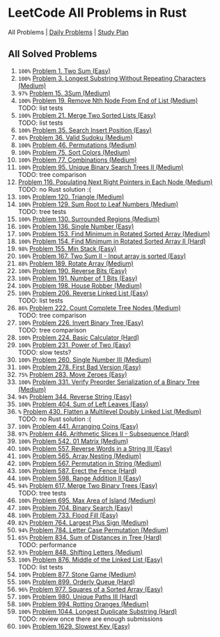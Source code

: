 LeetCode All Problems in Rust
=============================

All Problems | [Daily Problems](DAILY.md) | [Study Plan](STUDY_PLAN.md)

All Solved Problems
-------------------

1. `100%` [Problem 1. Two Sum (Easy)](problem_0001/)
2. `100%` [Problem 3. Longest Substring Without Repeating Characters (Medium)](problem_0003/)
3. `97%` [Problem 15. 3Sum (Medium)](problem_0015/)
4. `100%` [Problem 19. Remove Nth Node From End of List (Medium)](problem_0019/) \
    TODO: list tests
5. `100%` [Problem 21. Merge Two Sorted Lists (Easy)](problem_0021/) \
    TODO: list tests
6. `100%` [Problem 35. Search Insert Position (Easy)](problem_0035/)
7. `86%` [Problem 36. Valid Sudoku (Medium)](problem_0036/)
8. `100%` [Problem 46. Permutations (Medium)](problem_0046/)
9. `100%` [Problem 75. Sort Colors (Medium)](problem_0075/)
10. `100%` [Problem 77. Combinations (Medium)](problem_0077/)
11. `100%` [Problem 95. Unique Binary Search Trees II (Medium)](problem_0095/) \
    TODO: tree comparison
12. [Problem 116. Populating Next Right Pointers in Each Node (Medium)](problem_0116/) \
    TODO: no Rust solution :(
13. `100%` [Problem 120. Triangle (Medium)](problem_0120/)
14. `100%` [Problem 129. Sum Root to Leaf Numbers (Medium)](problem_0129/) \
    TODO: tree tests
15. `100%` [Problem 130. Surrounded Regions (Medium)](problem_0130/)
16. `100%` [Problem 136. Single Number (Easy)](problem_0136/)
17. `100%` [Problem 153. Find Minimum in Rotated Sorted Array (Medium)](problem_0153/)
18. `100%` [Problem 154. Find Minimum in Rotated Sorted Array II (Hard)](problem_0154/)
19. `98%` [Problem 155. Min Stack (Easy)](problem_0155/)
20. `100%` [Problem 167. Two Sum II - Input array is sorted (Easy)](problem_0167/)
21. `88%` [Problem 189. Rotate Array (Medium)](problem_0189/)
22. `100%` [Problem 190. Reverse Bits (Easy)](problem_0190/)
23. `100%` [Problem 191. Number of 1 Bits (Easy)](problem_0191/)
24. `100%` [Problem 198. House Robber (Medium)](problem_0198/)
25. `100%` [Problem 206. Reverse Linked List (Easy)](problem_0206/) \
    TODO: list tests
26. `86%` [Problem 222. Count Complete Tree Nodes (Medium)](problem_0222/) \
    TODO: tree comparison
27. `100%` [Problem 226. Invert Binary Tree (Easy)](problem_0226/) \
    TODO: tree comparison
28. `100%` [Problem 224. Basic Calculator (Hard)](problem_0224/)
29. `100%` [Problem 231. Power of Two (Easy)](problem_0231/) \
    TODO: slow tests?
30. `100%` [Problem 260. Single Number III (Medium)](problem_0260/)
31. `100%` [Problem 278. First Bad Version (Easy)](problem_0278/)
32. `75%` [Problem 283. Move Zeroes (Easy)](problem_0283/)
33. `100%` [Problem 331. Verify Preorder Serialization of a Binary Tree (Medium)](problem_0331/)
34. `94%` [Problem 344. Reverse String (Easy)](problem_0344/)
35. `100%` [Problem 404. Sum of Left Leaves (Easy)](problem_0404/)
36. `%` [Problem 430. Flatten a Multilevel Doubly Linked List (Medium)](problem_0430/) \
    TODO: no Rust solution :(
37. `100%` [Problem 441. Arranging Coins (Easy)](problem_0441/)
38. `97%` [Problem 446. Arithmetic Slices II - Subsequence (Hard)](problem_0446/)
39. `100%` [Problem 542. 01 Matrix (Medium)](problem_0542/)
40. `100%` [Problem 557. Reverse Words in a String III (Easy)](problem_0557/)
41. `100%` [Problem 565. Array Nesting (Medium)](problem_0565/)
42. `100%` [Problem 567. Permutation in String (Medium)](problem_0567/)
43. `100%` [Problem 587. Erect the Fence (Hard)](problem_0587/)
44. `100%` [Problem 598. Range Addition II (Easy)](problem_0598/)
45. `94%` [Problem 617. Merge Two Binary Trees (Easy)](problem_0617/) \
    TODO: tree tests
46. `100%` [Problem 695. Max Area of Island (Medium)](problem_0695/)
47. `100%` [Problem 704. Binary Search (Easy)](problem_0704/)
48. `100%` [Problem 733. Flood Fill (Easy)](problem_0733/)
49. `82%` [Problem 764. Largest Plus Sign (Medium)](problem_0764/)
50. `94%` [Problem 784. Letter Case Permutation (Medium)](problem_0784/)
51. `65%` [Problem 834. Sum of Distances in Tree (Hard)](problem_0834/) \
    TODO: performance
52. `93%` [Problem 848. Shifting Letters (Medium)](problem_0848/)
53. `100%` [Problem 876. Middle of the Linked List (Easy)](problem_0876/) \
    TODO: list tests
54. `100%` [Problem 877. Stone Game (Medium)](problem_0877/)
55. `100%` [Problem 899. Orderly Queue (Hard)](problem_0899/)
56. `96%` [Problem 977. Squares of a Sorted Array (Easy)](problem_0977/)
57. `100%` [Problem 980. Unique Paths III (Hard)](problem_0980/)
58. `100%` [Problem 994. Rotting Oranges (Medium)](problem_0994/)
59. `100%` [Problem 1044. Longest Duplicate Substring (Hard)](problem_1044/) \
    TODO: review once there are enough submissions
60. `100%` [Problem 1629. Slowest Key (Easy)](problem_1629/)
